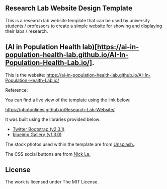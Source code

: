 
## Research Lab Website Design Template

This is a research lab website template that can be used by university students / professors to create a simple website for showing and displaying their labs / research. 

## (Al in Population Health lab)[https://ai-in-population-health-lab.github.io/AI-In-Population-Health-Lab.io/]. 
This is the website: https://ai-in-population-health-lab.github.io/AI-In-Population-Health-Lab.io/  



Reference:  

You can find a live view of the template using the link below:

https://photonlines.github.io/Research-Lab-Website/

It was built using the libraries provided below:

- [Twitter Bootstrap (v2.3.1)](https://github.com/twbs/bootstrap)
- [blueimp Gallery (v1.3.0)](https://github.com/blueimp/Gallery)

The stock photos used within the template are from [Unsplash.](https://unsplash.com/). 

The CSS social buttons are from [Nick La.](http://webdesignerwall.com/tutorials/css-social-buttons)

## License

The work is licensed under The MIT License.
